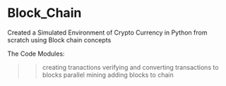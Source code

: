 # Block_Chain

Created a Simulated Environment of Crypto Currency in Python from scratch using Block chain concepts

The Code Modules:

>> creating tranactions
>> verifying and converting  transactions to blocks
>> parallel mining
>> adding blocks to chain
